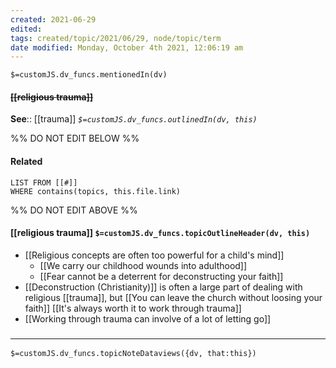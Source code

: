 ```yaml
---
created: 2021-06-29
edited: 
tags: created/topic/2021/06/29, node/topic/term
date modified: Monday, October 4th 2021, 12:06:19 am
---
```

`$=customJS.dv_funcs.mentionedIn(dv)`

#### <s class="topic-title">[[religious trauma]]</s>


**See**:: [[trauma]] 
*`$=customJS.dv_funcs.outlinedIn(dv, this)`*

%% DO NOT EDIT BELOW %%
#### Related 
```dataview
LIST FROM [[#]]
WHERE contains(topics, this.file.link)
```
%% DO NOT EDIT ABOVE %%
#### [[religious trauma]] `$=customJS.dv_funcs.topicOutlineHeader(dv, this)`

- [[Religious concepts are often too powerful for a child's mind]]
	- [[We carry our childhood wounds into adulthood]]
	- [[Fear cannot be a deterrent for deconstructing your faith]]
- [[Deconstruction (Christianity)]] is often a large part of dealing with religious [[trauma]], but [[You can leave the church without loosing your faith]] [[It's always worth it to work through trauma]]
- [[Working through trauma can involve of a lot of letting go]]

### <hr class="dataviews"/>

`$=customJS.dv_funcs.topicNoteDataviews({dv, that:this})`

